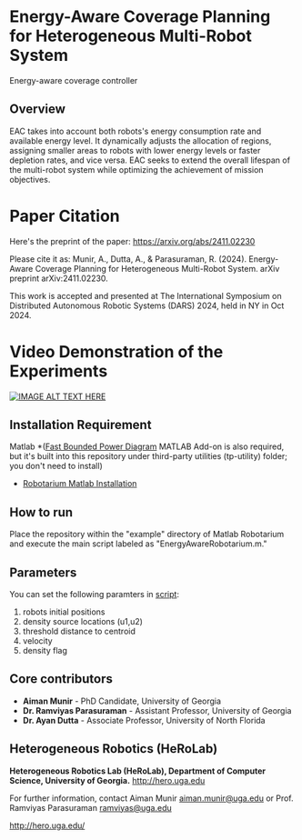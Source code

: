# Energy-Aware Coverage Planning for Heterogeneous Multi-Robot System
Energy-aware coverage controller

## Overview
EAC takes into account both robots's energy consumption rate and available energy level. It dynamically adjusts the allocation of regions, assigning smaller areas to robots with lower energy levels or faster depletion rates, and vice versa. EAC seeks to extend the overall lifespan of the multi-robot system while optimizing the achievement of mission objectives.

# Paper Citation
Here's the preprint of the paper: https://arxiv.org/abs/2411.02230 

Please cite it as: Munir, A., Dutta, A., & Parasuraman, R. (2024). Energy-Aware Coverage Planning for Heterogeneous Multi-Robot System. arXiv preprint arXiv:2411.02230.

This work is accepted and presented at The International Symposium on Distributed Autonomous Robotic Systems (DARS) 2024, held in NY in Oct 2024.


# Video Demonstration of the Experiments

[![IMAGE ALT TEXT HERE](https://img.youtube.com/vi/HR9HCWUJz18/0.jpg)](https://www.youtube.com/watch?v=HR9HCWUJz18)


## Installation Requirement
Matlab 
*([Fast Bounded Power Diagram](https://www.mathworks.com/matlabcentral/fileexchange/56633-fast-bounded-power-diagram) MATLAB Add-on is also required, but it's built into this repository under third-party utilities (tp-utility) folder; you don't need to install)
* [Robotarium Matlab Installation]([https://pypi.org/project/robotarium-python-simulator/](https://github.com/robotarium/robotarium-matlab-simulator)https://github.com/robotarium/robotarium-matlab-simulator) 

## How to run
Place the repository within the "example" directory of Matlab Robotarium and execute the main script labeled as "EnergyAwareRobotarium.m."

## Parameters
You can set the following paramters in [script](EnergyAwareRobotarium.m):
1. robots initial positions
2. density source locations (u1,u2)
3. threshold distance to centroid
4. velocity
5. density flag

## Core contributors

* **Aiman Munir** - PhD Candidate, University of Georgia
* **Dr. Ramviyas Parasuraman** - Assistant Professor, University of Georgia
* **Dr. Ayan Dutta** - Associate Professor, University of North Florida

## Heterogeneous Robotics (HeRoLab)

**Heterogeneous Robotics Lab (HeRoLab), Department of Computer Science, University of Georgia.** http://hero.uga.edu 

For further information, contact Aiman Munir aiman.munir@uga.edu or Prof. Ramviyas Parasuraman ramviyas@uga.edu

http://hero.uga.edu/
